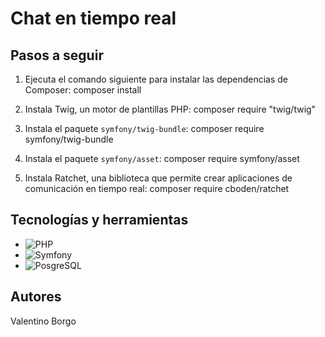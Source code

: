 # Chat en tiempo real

## Pasos a seguir

1. Ejecuta el comando siguiente para instalar las dependencias de Composer:
    composer install
2. Instala Twig, un motor de plantillas PHP:
    composer require "twig/twig"

3. Instala el paquete `symfony/twig-bundle`:
    composer require symfony/twig-bundle

4. Instala el paquete `symfony/asset`:
    composer require symfony/asset

5. Instala Ratchet, una biblioteca que permite crear aplicaciones de comunicación en tiempo real:
    composer require cboden/ratchet

## Tecnologías y herramientas

- ![PHP](https://img.shields.io/badge/-PHP-333333?style=flat&logo=PHP)</br>
- ![Symfony](https://img.shields.io/badge/-Symfony-333333?style=flat&logo=Symfony)</br>
- ![PosgreSQL](https://img.shields.io/badge/-PostgreSQL-333333?style=flat&logo=postgresql)</br>

## Autores
Valentino Borgo
